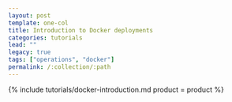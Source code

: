 ```yaml
---
layout: post
template: one-col
title: Introduction to Docker deployments
categories: tutorials
lead: ""
legacy: true
tags: ["operations", "docker"]
permalink: /:collection/:path
---
```





{% include tutorials/docker-introduction.md product = product %}